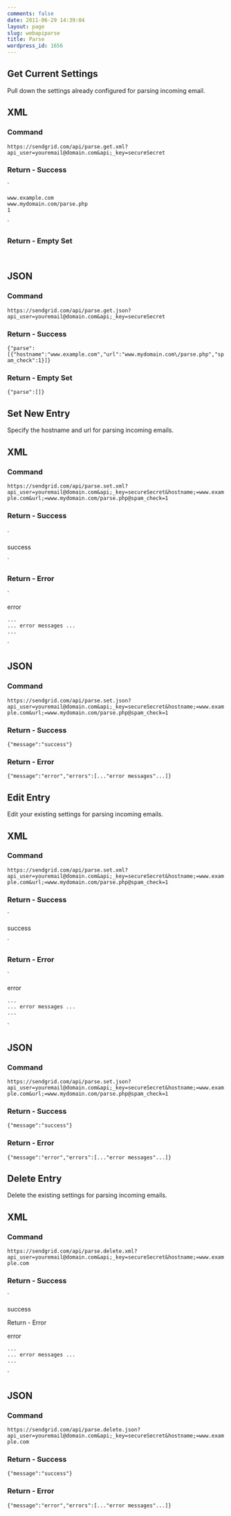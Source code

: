 ```yaml
---
comments: false
date: 2011-06-29 14:39:04
layout: page
slug: webapiparse
title: Parse
wordpress_id: 1656
---
```


  




## Get Current Settings


Pull down the settings already configured for parsing incoming email.


## XML




### Command


`https://sendgrid.com/api/parse.get.xml?api_user=youremail@domain.com&api;_key=secureSecret`


### Return - Success


`

  
    www.example.com
    www.mydomain.com/parse.php
    1
  

`


### Return - Empty Set


`  `


## JSON




### Command


`https://sendgrid.com/api/parse.get.json?api_user=youremail@domain.com&api;_key=secureSecret`


### Return - Success


`{"parse":[{"hostname":"www.example.com","url":"www.mydomain.com\/parse.php","spam_check":1}]}`


### Return - Empty Set


`{"parse":[]}`
  






## Set New Entry


Specify the hostname and url for parsing incoming emails.


## XML




### Command


`https://sendgrid.com/api/parse.set.xml?api_user=youremail@domain.com&api;_key=secureSecret&hostname;=www.example.com&url;=www.mydomain.com/parse.php@spam_check=1`



### Return - Success

### 
`

  success

`
  



### Return - Error


`

  error
  
    ...
    ... error messages ...
    ...
  

`


## JSON




### Command


`https://sendgrid.com/api/parse.set.json?api_user=youremail@domain.com&api;_key=secureSecret&hostname;=www.example.com&url;=www.mydomain.com/parse.php@spam_check=1`


### Return - Success 


`{"message":"success"}`


### Return - Error


`{"message":"error","errors":[..."error messages"...]}`
  






## Edit Entry


Edit your existing settings for parsing incoming emails.


## XML




### Command


`https://sendgrid.com/api/parse.set.xml?api_user=youremail@domain.com&api;_key=secureSecret&hostname;=www.example.com&url;=www.mydomain.com/parse.php@spam_check=1`


### Return - Success


`

  success

`


### Return - Error


`

  error
  
    ...
    ... error messages ...
    ...
  

`


## JSON




### Command


`https://sendgrid.com/api/parse.set.json?api_user=youremail@domain.com&api;_key=secureSecret&hostname;=www.example.com&url;=www.mydomain.com/parse.php@spam_check=1`


### Return - Success


`{"message":"success"}`


### Return - Error


`{"message":"error","errors":[..."error messages"...]}`
  






## Delete Entry


Delete the existing settings for parsing incoming emails.


## XML




### Command


`https://sendgrid.com/api/parse.delete.xml?api_user=youremail@domain.com&api;_key=secureSecret&hostname;=www.example.com`


### Return - Success


`

  success

Return - Error

  error
  
    ...
    ... error messages ...
    ...
  

`


## JSON




### Command


`https://sendgrid.com/api/parse.delete.json?api_user=youremail@domain.com&api;_key=secureSecret&hostname;=www.example.com`


### Return - Success


`{"message":"success"}`


### Return - Error


`{"message":"error","errors":[..."error messages"...]}`
